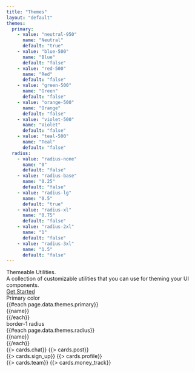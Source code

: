 ```yaml
---
title: "Themes"
layout: "default"
themes:
  primary:
    - value: "neutral-950"
      name: "Neutral"
      default: "true"
    - value: "blue-500"
      name: "Blue"
      default: "false"
    - value: "red-500"
      name: "Red"
      default: "false"
    - value: "green-500"
      name: "Green"
      default: "false"
    - value: "orange-500"
      name: "Orange"
      default: "false"
    - value: "violet-500"
      name: "Violet"
      default: "false"
    - value: "teal-500"
      name: "Teal"
      default: "false"
  radius:
    - value: "radius-none"
      name: "0"
      default: "false"
    - value: "radius-base"
      name: "0.25"
      default: "false"
    - value: "radius-lg"
      name: "0.5"
      default: "true"
    - value: "radius-xl"
      name: "0.75"
      default: "false"
    - value: "radius-2xl"
      name: "1"
      default: "false"
    - value: "radius-3xl"
      name: "1.5"
      default: "false"
---
```


<div class="pt-16 pb-12 md:pt-20 md:pb-16">
    <div class="max-w-3xl font-crimson text-6xl md:text-7xl leading-none mb-4">
        <span class="font-medium tracking-tight text-gray-950">Themeable Utilities.</span>
    </div>
    <div class="max-w-2xl mt-0 mb-8 text-xl leading-relaxed">
        <span class="text-gray-700">A collection of customizable utilities that you can use for theming your UI components.</span>
    </div>
    <div class="flex items-center gap-2">
        <a href="/docs/theming" class="flex items-center px-4 py-3 rounded-lg bg-gray-900 hover:bg-gray-950 text-white no-underline cursor-pointer">
            <span class="font-medium text-sm">Get Started</span>
        </a>
    </div>

</div>
<div class="w-full mb-8">
    <div class="w-full flex flex-wrap gap-8 select-none">
        <div class="flex flex-col gap-2">
            <div class="text-sm font-bold leading-none">Primary color</div>
            <div class="flex flex-wrap gap-2">
            {{#each page.data.themes.primary}}
                <div class="rounded-md cursor-pointer border-1 border-border-1 px-2 py-1 flex items-center gap-2" data-low-role="themes:primary:value" data-low-value="{{value}}" data-low-default="{{default}}">
                    <div class="w-5 h-5 bg-{{value}} rounded-full"></div>
                    <div class="text-xs font-medium">{{name}}</div>
                </div>
            {{/each}}
            </div>
        </div>
        <div class="flex flex-col gap-2">
            <div class="text-sm font-bold leading-none">border-1 radius</div>
            <div class="flex flex-wrap gap-2">
            {{#each page.data.themes.radius}}
                <div class="rounded-md cursor-pointer border-1 border-border-1 px-2 py-1 flex items-center gap-2" data-low-role="themes:radius:value" data-low-value="{{value}}" data-low-default="{{default}}">
                    <div class="text-xs font-medium">{{name}}</div>
                </div>
            {{/each}}
            </div>
        </div>
    </div>
</div>
<style data-low-role="themes:primary:style"></style>
<style data-low-role="themes:radius:style"></style>
<div class="" data-low-role="themes:cards">
    <div class="grid gap-4 grid-cols-1 md:grid-cols-2 lg:grid-cols-3">
        <div class="flex flex-col gap-4">
            {{> cards.chat}}
            {{> cards.post}}
        </div>
        <div class="flex flex-col gap-4">
            {{> cards.sign_up}}
            {{> cards.profile}}
        </div>
        <div class="flex flex-col gap-4">
            {{> cards.team}}
            {{> cards.money_track}}
        </div>
    </div>
</div>

<script type="text/javascript">
    const addClass = (el, cn) => cn.split(" ").forEach(c => el.classList.add(c));
    const removeClass = (el, cn) => cn.split(" ").forEach(c => el.classList.remove(c));
    ["primary", "radius"].forEach(type => {
        const elements = Array.from(document.querySelectorAll(`div[data-low-role="themes:${type}:value"]`));
        elements.forEach(el => {
            el.addEventListener("click", () => {
                document.querySelector(`style[data-low-role="themes:${type}:style"]`).innerHTML = `:root{--low-${type}: var(--low-${el.dataset.lowValue});}`;
                elements.forEach(otherElement => removeClass(otherElement, "border-gray-950 border-2"));
                addClass(el, "border-gray-950 border-2");
            });
            if (el.dataset.lowDefault === "true") {
                addClass(el, "border-gray-950 border-2");
            }
        });
    });
</script>
